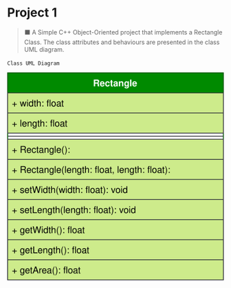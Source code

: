 # Project 1

> ⬛ A Simple C++ Object-Oriented project that implements a Rectangle Class. 
>The class attributes and behaviours are presented in the class UML diagram.

`Class UML Diagram`

![Rectangle Class UML](../_images/project-1-uml.svg)
